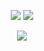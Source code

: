 <p align="center">
  <img src="https://github.com/CtrlAltExecute/genesis/assets/157523173/75d85bbc-2e8b-4dbf-b184-1a980db056ba" />
  <img src="https://github.com/CtrlAltExecute/genesis/assets/157523173/94b04d67-7b09-4cf9-b30f-020469b3590a" />
</p>

<p align="center">
  <img src="https://github.com/CtrlAltExecute/genesis/assets/157523173/11b7effe-5b81-43e0-96b7-adf4ae59adf8" />
</p>
